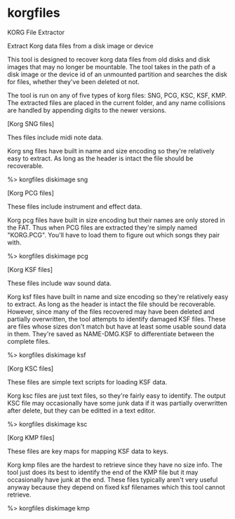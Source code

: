 # korgfiles

KORG File Extractor

Extract Korg data files from a disk image or device

This tool is designed to recover korg data files from old disks and disk
images that may no longer be mountable. The tool takes in the path of a
disk image or the device id of an unmounted partition and searches the disk
for files, whether they've been deleted ot not.

The tool is run on any of five types of korg files: SNG, PCG, KSC, KSF, KMP.
The extracted files are placed in the current folder, and any name collisions
are handled by appending digits to the newer versions.

[Korg SNG files]

Thes files include midi note data.

Korg sng files have built in name and size encoding so they're relatively
easy to extract. As long as the header is intact the file should be recoverable.

%> korgfiles diskimage sng

[Korg PCG files]

These files include instrument and effect data.

Korg pcg files have built in size encoding but their names are only stored in the
FAT. Thus when PCG files are extracted they're simply named "KORG.PCG". You'll
have to load them to figure out which songs they pair with.

%> korgfiles diskimage pcg

[Korg KSF files]

These files include wav sound data.

Korg ksf files have built in name and size encoding so they're relatively
easy to extract. As long as the header is intact the file should be recoverable.
However, since many of the files recovered may have been deleted and partially
overwritten, the tool attempts to identify damaged KSF files. These are files
whose sizes don't match but have at least some usable sound data in them. They're
saved as NAME-DMG.KSF to differentiate between the complete files.

%> korgfiles diskimage ksf

[Korg KSC files]

These files are simple text scripts for loading KSF data.

Korg ksc files are just text files, so they're fairly easy to identify. The
output KSC file may occasionally have some junk data if it was partially
overwritten after delete, but they can be editted in a text editor.

%> korgfiles diskimage ksc

[Korg KMP files]

These files are key maps for mapping KSF data to keys.

Korg kmp files are the hardest to retrieve since they have no size info. The
tool just does its best to identify the end of the KMP file but it may
occasionally have junk at the end. These files typically aren't very useful
anyway because they depend on fixed ksf filenames which this tool cannot retrieve.

%> korgfiles diskimage kmp
